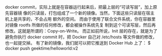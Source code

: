 docker commit，实际上就是在容器运行起来后，把最上层的“可读写层”，加上原先容器镜
像的只读层，打包组成了一个新的镜像。当然，下面这些只读层在宿主机上是共享的，不会占用
额外的空间。
而由于使用了联合文件系统，你在容器里对镜像 rootfs 所做的任何修改，都会被操作系统先复
制到这个可读写层，然后再修改。这就是所谓的：Copy-on-Write。
而正如前所说，Init 层的存在，就是为了避免你执行 docker commit 时，把 Docker 自己对
/etc/hosts 等文件做的修改，也一起提交掉。
有了新的镜像，我们就可以把它推送到 Docker Hub 上了：
$ docker push geektime/helloworld:v2   

